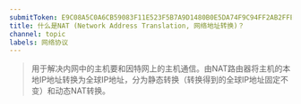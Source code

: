 ```yaml
---
submitToken: E9C08A5C0A6CB59083F11E523F5B7A9D1480B0E5DA74F9C94FF2AB2FFE3476E5
title: 什么是NAT (Network Address Translation, 网络地址转换)？
channel: topic
labels: 网络协议
---
```


> 用于解决内网中的主机要和因特网上的主机通信。由NAT路由器将主机的本地IP地址转换为全球IP地址，分为静态转换（转换得到的全球IP地址固定不变）和动态NAT转换。

